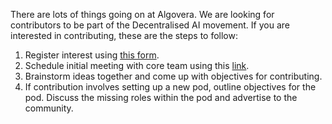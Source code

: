 There are lots of things going on at Algovera. We are looking for contributors to be part of the Decentralised AI movement. If you are interested in contributing, these are the steps to follow:

1. Register interest using [this form](https://airtable.com/shrAd3x6fNLAyZJiK).
2. Schedule initial meeting with core team using this [link](https://calendly.com/richardblythman). 
3. Brainstorm ideas together and come up with objectives for contributing.
4. If contribution involves setting up a new pod, outline objectives for the pod. Discuss the missing roles within the pod and advertise to the community.